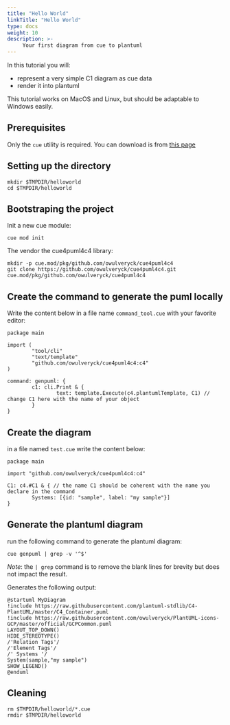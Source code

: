 ```yaml
---
title: "Hello World"
linkTitle: "Hello World"
type: docs
weight: 10
description: >-
     Your first diagram from cue to plantuml
---
```


In this tutorial you will:

- represent a very simple C1 diagram as cue data
- render it into plantuml

This tutorial works on MacOS and Linux, but should be adaptable to Windows easily.

## Prerequisites

Only the `cue` utility is required. You can download is from [this page](https://github.com/cue-lang/cue/releases/)

## Setting up the directory

```shell
mkdir $TMPDIR/helloworld
cd $TMPDIR/helloworld
```

## Bootstraping the project

Init a new cue module:

```shell
cue mod init
```

The vendor the cue4puml4c4 library:

```shell
mkdir -p cue.mod/pkg/github.com/owulveryck/cue4puml4c4
git clone https://github.com/owulveryck/cue4puml4c4.git cue.mod/pkg/github.com/owulveryck/cue4puml4c4
```

## Create the command to generate the puml locally

Write the content below in a file name `command_tool.cue` with your favorite editor:

```cue
package main

import (
        "tool/cli"
        "text/template"
        "github.com/owulveryck/cue4puml4c4:c4"
)

command: genpuml: {
        c1: cli.Print & {
                text: template.Execute(c4.plantumlTemplate, C1) // change C1 here with the name of your object
        }
}
```

## Create the diagram

in a file named `test.cue` write the content below:

```cue
package main

import "github.com/owulveryck/cue4puml4c4:c4"

C1: c4.#C1 & { // the name C1 should be coherent with the name you declare in the command
        Systems: [{id: "sample", label: "my sample"}]
}
```

## Generate the plantuml diagram

run the following command to generate the plantuml diagram:

```shell
cue genpuml | grep -v '^$'
```

_Note_: the `| grep` command is to remove the blank lines for brevity but does not impact the result.

Generates the following output:

```puml
@startuml MyDiagram
!include https://raw.githubusercontent.com/plantuml-stdlib/C4-PlantUML/master/C4_Container.puml
!include https://raw.githubusercontent.com/owulveryck/PlantUML-icons-GCP/master/official/GCPCommon.puml
LAYOUT_TOP_DOWN()
HIDE_STEREOTYPE()
/'Relation Tags'/ 
/'Element Tags'/ 
/' Systems '/
System(sample,"my sample")
SHOW_LEGEND()
@enduml
```

## Cleaning

```shell
rm $TMPDIR/helloworld/*.cue
rmdir $TMPDIR/helloworld
```
